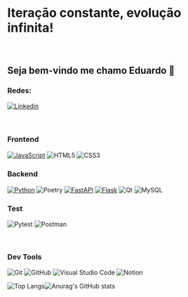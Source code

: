  # **Iteração constante, evolução infinita!**
 ㅤ
## Seja bem-vindo me chamo Eduardo  👋

### **Redes:**

[![Linkedin](https://img.shields.io/badge/LinkedIn-0077B5?style=for-the-badge&logo=linkedin&logoColor=white)](https://www.linkedin.com/in/eduardo-lobo-dev)

ㅤ
### **Frontend**
[![JavaScript](https://img.shields.io/badge/javascript-06254b?style=for-the-badge&logo=javascript&logoColor=%23F7DF1E)]() ![HTML5](https://img.shields.io/badge/html5-06254b?style=for-the-badge&logo=html5&logoColor=white) ![CSS3](https://img.shields.io/badge/css3-06254b?style=for-the-badge&logo=css3&logoColor=white)
ㅤ
### **Backend**
[![Python](https://img.shields.io/badge/python-06254b?style=for-the-badge&logo=python&logoColor=ffdd54)]() ![Poetry](https://img.shields.io/badge/Poetry-06254b?style=for-the-badge&logo=poetry&logoColor=FFFFFF) [![FastAPI](https://img.shields.io/badge/FastAPI-06254b?style=for-the-badge&logo=fastapi&logoColor=FFFFFF)]() [![Flask](https://img.shields.io/badge/flask-06254b?style=for-the-badge&logo=flask&logoColor=white)]() ![Qt](https://img.shields.io/badge/Qt-06254b?style=for-the-badge&logo=Qt&logoColor=white) ![MySQL](https://img.shields.io/badge/mysql-06254b?style=for-the-badge&logo=mysql&logoColor=white)
ㅤ
### **Test**
![Pytest](https://img.shields.io/badge/pytest-06254b?style=for-the-badge&logo=pytest) ![Postman](https://img.shields.io/badge/Postman-06254b?style=for-the-badge&logo=postman&logoColor=fd7e0d)

ㅤ
### **Dev Tools**
![Git](https://img.shields.io/badge/git-000000?style=for-the-badge&logo=git&logoColor=white) ![GitHub](https://img.shields.io/badge/github-000000?style=for-the-badge&logo=github&logoColor=white) 	![Visual Studio Code](https://img.shields.io/badge/Visual%20Studio%20Code-000000?style=for-the-badge&logo=visual-studio-code&logoColor=white) ![Notion](https://img.shields.io/badge/Notion-%23000000.svg?style=for-the-badge&logo=notion&logoColor=white)


![Top Langs](https://github-readme-stats.vercel.app/api/top-langs/?username=dulobodev&layout=compact&theme=transparent)![Anurag's GitHub stats](https://github-readme-stats.vercel.app/api?username=dulobodev&show_icons=true&theme=transparent)
